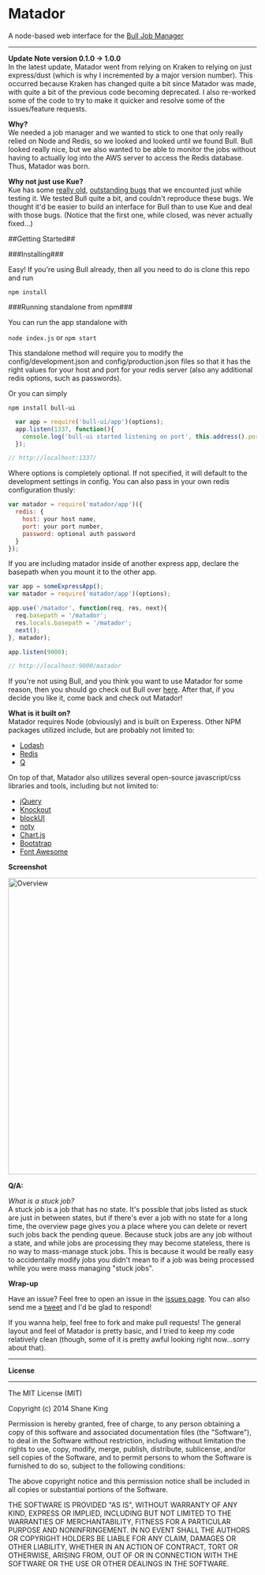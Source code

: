 # Matador

A node-based web interface for the <a href="https://github.com/OptimalBits/bull">Bull Job Manager</a>
***

**Update Note version 0.1.0 -> 1.0.0**  
In the latest update, Matador went from relying on Kraken to relying on just express/dust (which is why I incremented by a major version number). This occurred because Kraken has changed quite a bit since Matador was made, with quite a bit of the previous code becoming deprecated. I also re-worked some of the code to try to make it quicker and resolve some of the issues/feature requests.

**Why?**  
We needed a job manager and we wanted to stick to one that only really relied on Node and Redis, so we looked and looked until we found Bull. Bull looked really nice, but we also wanted to be able to monitor the jobs without having to actually log into the AWS server to access the Redis database. Thus, Matador was born.

**Why not just use Kue?**  
Kue has some <a href="https://github.com/LearnBoost/kue/issues/53">really old</a>, <a href="https://github.com/LearnBoost/kue/issues/130">outstanding bugs</a> that we encounted just while testing it. We tested Bull quite a bit, and couldn't reproduce these bugs. We thought it'd be easier to build an interface for Bull than to use Kue and deal with those bugs. (Notice that the first one, while closed, was never actually fixed...)

##Getting Started##

###Installing###

Easy! If you're using Bull already, then all you need to do is clone this repo and run

`npm install`

###Running standalone from npm###

You can run the app standalone with

`node index.js`  or  `npm start`

This standalone method will require you to modify the config/development.json and config/production.json files so that it has the right values for your host and port for your redis server (also any additional redis options, such as passwords).

Or you can simply

`npm install bull-ui`

```js
  var app = require('bull-ui/app')(options);
  app.listen(1337, function(){
    console.log('bull-ui started listening on port', this.address().port);
  });

// http://localhost:1337/
```

Where options is completely optional.  If not specified, it will default to the development settings in config.
You can also pass in your own redis configuration thusly:

```js
var matador = require('matador/app')({
  redis: {
    host: your host name,
    port: your port number,
    password: optional auth password
  }
});
```

If you are including matador inside of another express app, declare the basepath when you mount it to the other app.

```js
var app = someExpressApp();
var matador = require('matador/app')(options);

app.use('/matador', function(req, res, next){
  req.basepath = '/matador';
  res.locals.basepath = '/matador';
  next();
}, matador);

app.listen(9000);

// http://localhost:9000/matador
```

If you're not using Bull, and you think you want to use Matador for some reason, then you should go check out Bull over <a href="https://github.com/OptimalBits/bull">here</a>. After that, if you decide you like it, come back and check out Matador!


**What is it built on?**  
Matador requires Node (obviously) and is built on Experess. Other NPM packages utilized include, but are probably not limited to:

* <a href="http://lodash.com/">Lodash</a>
* <a href="https://github.com/mranney/node_redis">Redis</a>
* <a href="https://github.com/kriskowal/q">Q</a>

On top of that, Matador also utilizes several open-source javascript/css libraries and tools, including but not limited to:

* <a href="http://jquery.com/">jQuery</a>
* <a href="http://knockoutjs.com/">Knockout</a>
* <a href="http://malsup.com/jquery/block/">blockUI</a>
* <a href="http://ned.im/noty/">noty</a>
* <a href="http://www.chartjs.org/">Chart.js</a>
* <a href="http://getbootstrap.com/">Bootstrap</a>
* <a href="http://fortawesome.github.io/Font-Awesome/">Font Awesome</a>


**Screenshot**


<img src="https://cloud.githubusercontent.com/assets/561207/5333224/66e5334a-7e36-11e4-8394-1728f1662569.png" width="600" alt="Overview" />

**Q/A:**


*What is a stuck job?*  
A stuck job is a job that has no state. It's possible that jobs listed as stuck are just in between states, but if there's ever a job with no state for a long time, the overview page gives you a place where you can delete or revert such jobs back the pending queue. Because stuck jobs are any job without a state, and while jobs are processing they may become stateless, there is no way to mass-manage stuck jobs. This is because it would be really easy to accidentally modify jobs you didn't mean to if a job was being processed while you were mass managing "stuck jobs".


**Wrap-up**


Have an issue? Feel free to open an issue in the <a href="https://github.com/ShaneK/Matador/issues">issues page</a>. You can also send me a <a href="https://twitter.com/ShaneTheKing">tweet</a> and I'd be glad to respond!

If you wanna help, feel free to fork and make pull requests! The general layout and feel of Matador is pretty basic, and I tried to keep my code relatively clean (though, some of it is pretty awful looking right now...sorry about that).

***
**License**
***

The MIT License (MIT)

Copyright (c) 2014 Shane King

Permission is hereby granted, free of charge, to any person obtaining a copy
of this software and associated documentation files (the "Software"), to deal
in the Software without restriction, including without limitation the rights
to use, copy, modify, merge, publish, distribute, sublicense, and/or sell
copies of the Software, and to permit persons to whom the Software is
furnished to do so, subject to the following conditions:

The above copyright notice and this permission notice shall be included in
all copies or substantial portions of the Software.

THE SOFTWARE IS PROVIDED "AS IS", WITHOUT WARRANTY OF ANY KIND, EXPRESS OR
IMPLIED, INCLUDING BUT NOT LIMITED TO THE WARRANTIES OF MERCHANTABILITY,
FITNESS FOR A PARTICULAR PURPOSE AND NONINFRINGEMENT. IN NO EVENT SHALL THE
AUTHORS OR COPYRIGHT HOLDERS BE LIABLE FOR ANY CLAIM, DAMAGES OR OTHER
LIABILITY, WHETHER IN AN ACTION OF CONTRACT, TORT OR OTHERWISE, ARISING FROM,
OUT OF OR IN CONNECTION WITH THE SOFTWARE OR THE USE OR OTHER DEALINGS IN
THE SOFTWARE.
